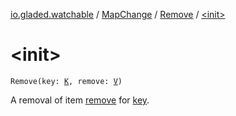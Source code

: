 [io.gladed.watchable](../../index.md) / [MapChange](../index.md) / [Remove](index.md) / [&lt;init&gt;](./-init-.md)

# &lt;init&gt;

`Remove(key: `[`K`](index.md#K)`, remove: `[`V`](index.md#V)`)`

A removal of item [remove](remove.md) for [key](key.md).

